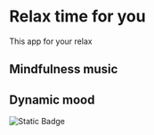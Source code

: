 # Relax time for you
This app for your relax

## Mindfulness music

## Dynamic mood

![Static Badge](https://img.shields.io/badge/Relax_time-for_you-green)
